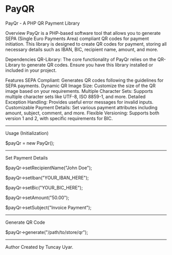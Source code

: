 # PayQR
PayQr - A PHP QR Payment Library


Overview
PayQr is a PHP-based software tool that allows you to generate SEPA (Single Euro Payments Area) compliant QR codes for payment initiation. This library is designed to create QR codes for payment, storing all necessary details such as IBAN, BIC, recipient name, amount, and more.

Dependencies
QR-Library: The core functionality of PayQr relies on the QR-Library to generate QR codes. Ensure you have this library installed or included in your project.

Features
SEPA Compliant: Generates QR codes following the guidelines for SEPA payments.
Dynamic QR Image Size: Customize the size of the QR image based on your requirements.
Multiple Character Sets: Supports multiple character sets like UTF-8, ISO 8859-1, and more.
Detailed Exception Handling: Provides useful error messages for invalid inputs.
Customizable Payment Details: Set various payment attributes including amount, subject, comment, and more.
Flexible Versioning: Supports both version 1 and 2, with specific requirements for BIC.

_____________________________________________________________

Usage (Initialization) 

$payQr = new PayQr();
  
_____________________________________________________________

Set Payment Details
   
$payQr->setRecipientName("John Doe");
  
$payQr->setIban("YOUR_IBAN_HERE");
  
$payQr->setBic("YOUR_BIC_HERE");
  
$payQr->setAmount("50.00");
  
$payQr->setSubject("Invoice Payment");

_____________________________________________________________

Generate QR Code
   
$payQr->generate("/path/to/store/qr");
  
_____________________________________________________________

Author
Created by Tuncay Uyar.

